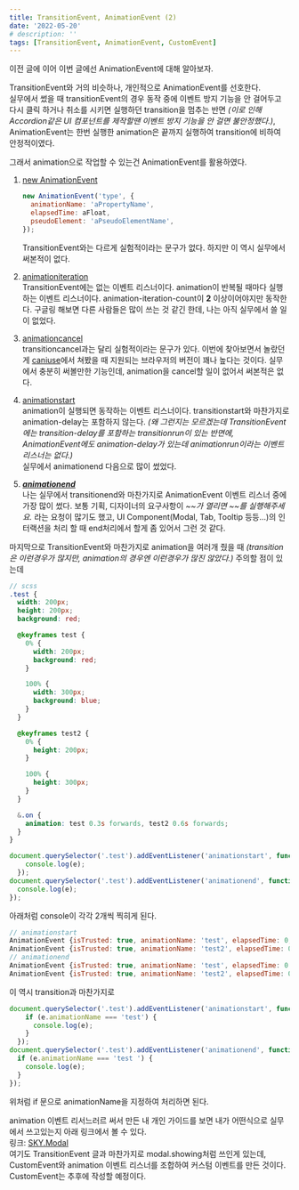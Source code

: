 ```yaml
---
title: TransitionEvent, AnimationEvent (2)
date: '2022-05-20'
# description: ''
tags: [TransitionEvent, AnimationEvent, CustomEvent]
---
```


이전 글에 이어 이번 글에선 AnimationEvent에 대해 알아보자.

TransitionEvent와 거의 비슷하나, 개인적으로 AnimationEvent를 선호한다.  
실무에서 썼을 때 transitionEvent의 경우 동작 중에 이벤트 방지 기능을 안 걸어두고 다시 클릭 하거나 취소를 시키면 실행하던 transition을 멈추는 반면 _(이로 인해 Accordion같은 UI 컴포넌트를 제작할땐 이벤트 방지 기능을 안 걸면 불안정했다.)_, AnimationEvent는 한번 실행한 animation은 끝까지 실행하여 transition에 비하여 안정적이였다.

그래서 animation으로 작업할 수 있는건 AnimationEvent를 활용하였다.

1. <a href="https://developer.mozilla.org/ko/docs/Web/API/AnimationEvent/AnimationEvent" target="_blank" rel="noreferrer" title="MDN 새창 열기">new AnimationEvent</a>

   ```js
   new AnimationEvent('type', {
     animationName: 'aPropertyName',
     elapsedTime: aFloat,
     pseudoElement: 'aPseudoElementName',
   });
   ```

   TransitionEvent와는 다르게 실험적이라는 문구가 없다. 하지만 이 역시 실무에서 써본적이 없다.

2. <a href="https://developer.mozilla.org/en-US/docs/Web/API/HTMLElement/animationiteration_event" target="_blank" rel="noreferrer" title="MDN 새창 열기">animationiteration</a>  
   TransitionEvent에는 없는 이벤트 리스너이다. animation이 반복될 때마다 실행하는 이벤트 리스너이다. animation-iteration-count이 **2** 이상이어야지만 동작한다. 구글링 해보면 다른 사람들은 많이 쓰는 것 같긴 한데, 나는 아직 실무에서 쓸 일이 없었다.

3. <a href="https://developer.mozilla.org/en-US/docs/Web/API/HTMLElement/animationcancel_event" target="_blank" rel="noreferrer" title="MDN 새창 열기">animationcancel</a>  
   transitioncancel과는 달리 실험적이라는 문구가 있다. 이번에 찾아보면서 놀랐던게 <a href="https://caniuse.com/?search=animationcancel" target="_blank" rel="noreferrer" title="caniuse 새창 열기">caniuse</a>에서 쳐봤을 때 지원되는 브라우저의 버전이 꽤나 높다는 것이다. 실무에서 충분히 써볼만한 기능인데, animation을 cancel할 일이 없어서 써본적은 없다.

4. <a href="https://developer.mozilla.org/en-US/docs/Web/API/HTMLElement/animationstart_event" target="_blank" rel="noreferrer" title="MDN 새창 열기">animationstart</a>  
   animation이 실행되면 동작하는 이벤트 리스너이다. transitionstart와 마찬가지로 animation-delay는 포함하지 않는다. _(왜 그런지는 모르겠는데 TransitionEvent에는 transition-delay를 포함하는 transitionrun이 있는 반면에, AnimationEvent에도 animation-delay가 있는데 animationrun이라는 이벤트 리스너는 없다.)_  
   실무에서 animationend 다음으로 많이 썼었다.

5. <a href="https://developer.mozilla.org/en-US/docs/Web/API/HTMLElement/animationend_event" target="_blank" rel="noreferrer" title="MDN 새창 열기">**_animationend_**</a>  
   나는 실무에서 transitionend와 마찬가지로 AnimationEvent 이벤트 리스너 중에 가장 많이 썼다. 보통 기획, 디자이너의 요구사항이 _~~가 열리면 ~~를 실행해주세요._ 라는 요청이 많기도 했고, UI Component(Modal, Tab, Tooltip 등등...)의 인터랙션을 처리 할 때 end처리에서 할게 좀 있어서 그런 것 같다.

마지막으로 TransitionEvent와 마찬가지로 animation을 여러개 줬을 때 _(transition은 이런경우가 많지만, animation의 경우엔 이런경우가 많진 않았다.)_ 주의할 점이 있는데

```scss
// scss
.test {
  width: 200px;
  height: 200px;
  background: red;

  @keyframes test {
    0% {
      width: 200px;
      background: red;
    }

    100% {
      width: 300px;
      background: blue;
    }
  }

  @keyframes test2 {
    0% {
      height: 200px;
    }

    100% {
      height: 300px;
    }
  }

  &.on {
    animation: test 0.3s forwards, test2 0.6s forwards;
  }
}
```

```js
document.querySelector('.test').addEventListener('animationstart', function (e) {
    console.log(e);
  });
document.querySelector('.test').addEventListener('animationend', function (e) {
  console.log(e);
});
```

아래처럼 console이 각각 2개씩 찍히게 된다.

```js
// animationstart
AnimationEvent {isTrusted: true, animationName: 'test', elapsedTime: 0, pseudoElement: '', type: 'animationstart', …}
AnimationEvent {isTrusted: true, animationName: 'test2', elapsedTime: 0, pseudoElement: '', type: 'animationstart', …}
// animationend
AnimationEvent {isTrusted: true, animationName: 'test', elapsedTime: 0.3, pseudoElement: '', type: 'animationend', …}
AnimationEvent {isTrusted: true, animationName: 'test2', elapsedTime: 0.6, pseudoElement: '', type: 'animationend', …}
```

이 역시 transition과 마찬가지로

```js
document.querySelector('.test').addEventListener('animationstart', function (e) {
    if (e.animationName === 'test') {
      console.log(e);
    }
  });
document.querySelector('.test').addEventListener('animationend', function (e) {
  if (e.animationName === 'test ') {
    console.log(e);
  }
});
```

위처럼 if 문으로 animationName을 지정하여 처리하면 된다.

animation 이벤트 리서느러르 써서 만든 내 개인 가이드를 보면 내가 어떤식으로 실무에서 쓰고있는지 아래 링크에서 볼 수 있다.  
링크: <a href="https://sonky740.github.io/Guide_es6/dist/html/modal.html" target="_blank" rel="noreferrer" title="MDN 새창 열기">SKY.Modal</a>  
여기도 TransitionEvent 글과 마찬가지로 modal.showing처럼 쓰인게 있는데, CustomEvent와 animation 이벤트 리스너를 조합하여 커스텀 이벤트를 만든 것이다. CustomEvent는 추후에 작성할 예정이다.
